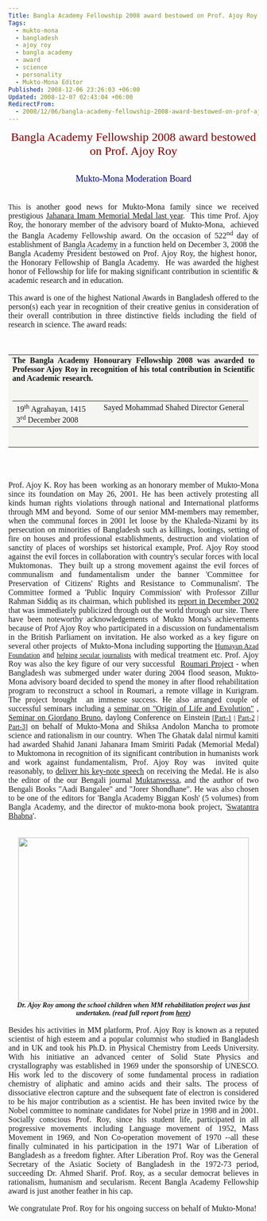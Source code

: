 ```yaml
---
Title: Bangla Academy Fellowship 2008 award bestowed on Prof. Ajoy Roy
Tags:
  - mukto-mona
  - bangladesh
  - ajoy roy
  - bangla academy
  - award
  - science
  - personality
  - Mukto-Mona Editor
Published: 2008-12-06 23:26:03 +06:00
Updated: 2008-12-07 02:43:04 +06:00
RedirectFrom:
  - 2008/12/06/bangla-academy-fellowship-2008-award-bestowed-on-prof-ajoy-roy/
---
```



<p style="margin: 0in 0in 0pt; line-height: 200%; text-align: center" class="MsoNormal"><font color="#800000"><font size="5" face="Times New Roman"><span style="background: none transparent scroll repeat 0% 0%; cursor: hand; border-bottom: medium none" id="lw_1228578556_2" class="yshortcuts">Bangla Academy Fellowship</span> 2008</font><font size="5"> </font><font size="5" face="Times New Roman">award bestowed on Prof. Ajoy Roy</font></font></p>
<p style="margin: 0in 0in 0pt; line-height: 200%; text-align: center" class="MsoNormal">&nbsp;</p>
<p style="margin: 0in 0in 0pt; line-height: 200%; text-align: center" class="MsoNormal"><font size="4" color="#000080" face="Times New Roman">Mukto</font><font size="4" color="#000080" face="Times New Roman">-Mona Moderation Board</font></p>
<p style="margin: 0in 0in 0pt; text-align: justify" class="MsoNormal">&nbsp;</p>
<p style="margin: 0in 0in 0pt; text-align: justify" class="MsoNormal">&nbsp;</p>
<p style="margin: 0in 0in 0pt; text-align: justify" class="MsoNormal"><font face="Verdana">This</font><font size="3" face="Verdana"> is another good news for Mukto-Mona family since we received prestigious <a href="https://muktomona.com/award/jahanara_imam.htm">Jahanara Imam Memorial Medal last year</a>.  This time Prof. Ajoy Roy, the honorary member of the advisory board of Mukto-Mona,  achieved the Bangla Academy Fellowship award. On the occasion of 522<sup>nd</sup> day of establishment of <span style="cursor: hand; border-bottom: #0066cc 1px dashed" id="lw_1228578556_3" class="yshortcuts">Bangla Academy</span> in a function held on December 3, 2008 the <span style="background: none transparent scroll repeat 0% 0%; cursor: hand; border-bottom: medium none" id="lw_1228578556_4" class="yshortcuts">Bangla Academy President</span> bestowed on Prof. Ajoy Roy, the highest honor,  the Honorary Fellowship of Bangla Academy.  He was awarded the highest honor of Fellowship for life for making significant contribution in scientific &amp; academic research and in education. </font></p>
<p style="margin: 0in 0in 0pt; text-align: justify" class="MsoNormal">&nbsp;</p>
<p style="margin: 0in 0in 0pt; text-align: justify" class="MsoNormal"><font size="3" face="Verdana">This award is one of the highest National Awards in Bangladesh offered to the person(s) each year in recognition of their creative genius in consideration of their overall contribution in three distinctive fields including the field of  research in science. The award reads: </font></p>
<p style="margin: 0in 0in 0pt; text-align: justify" class="MsoNormal"><font size="3" face="Verdana"> </font><font face="Verdana"> </font></p>
<p style="margin: 0in 0in 0pt; text-align: justify" class="MsoNormal">&nbsp;</p>

<p align="center">
<table border="0" bgColor="#f5f5f1" width="87%" cellPadding="20" cellSpacing="0" id="table1">
<tr>
<td>
<p style="margin: 0in 0in 0pt; text-align: justify" class="MsoNormal"><strong><font size="3" face="Times New Roman">The <span id="lw_1228578556_6" class="yshortcuts">Bangla Academy Honourary Fellowship</span> 2008 was awarded to Professor Ajoy Roy in recognition of his total contribution in Scientific and Academic research.</font> </strong></p>
<p style="margin: 0in 0in 0pt; text-align: justify" class="MsoNormal">&nbsp;</p>

<table border="0" width="100%" cellPadding="4" cellSpacing="4" style="border-collapse: collapse" id="table2">
<tr>
<td>
<p style="margin: 0in 0in 0pt; text-align: justify" class="MsoNormal"><font size="3" face="Times New Roman">19<sup>th</sup> Agrahayan, 1415     </font></p>
<p style="margin: 0in 0in 0pt; text-align: justify" class="MsoNormal"><font size="3" face="Times New Roman">3<sup>rd</sup> December 2008</font></p>
</td>
<td align="right" vAlign="top"><font size="3" face="Times New Roman">Sayed Mohammad Shahed</font>
<font size="3" face="Times New Roman">Director General</font></td>
</tr>
</table>
<p style="margin: 0in 0in 0pt; text-align: justify" class="MsoNormal"><font size="3" face="Times New Roman"> </font> <font size="3" face="Times New Roman">                        </font></p>
</td>
</tr>
</table>
<p style="margin: 0in 0in 0pt; text-align: justify" class="MsoNormal">&nbsp;</p>
<p style="margin: 0in 0in 0pt; text-align: justify" class="MsoNormal">&nbsp;</p>
<p style="margin: 0in 0in 0pt; text-align: justify" class="MsoNormal">&nbsp;</p>
<p style="margin: 0in 0in 0pt; text-align: justify" class="MsoNormal"><font size="3" face="Verdana">Prof. Ajoy K. Roy has been  working as an honorary member of Mukto-Mona since its foundation on May 26, 2001. He has been actively protesting all kinds human rights violations through national and International platforms through MM and beyond.  Some of our senior MM-members may remember, when the communal forces in 2001 let loose by the Khaleda-Nizami by its persecution on minorities of Bangladesh such as killings, lootings, setting of fire on houses and professional establishments, destruction and violation of sanctity of places of worships set historical example, Prof. Ajoy Roy stood against the evil forces in collaboration with country's secular forces with local Muktomonas.  They built up a strong movement against the evil forces of communalism and fundamentalism under the banner 'Committee for Preservation of Citizens' Rights and Resistance to Communalism'. The Committee formed a 'Public Inquiry Commission' with Professor Zillur Rahman Siddiq as its chairman, which published its <a href="https://muktomona.com/human_rights/minority/report.htm">report in December 2002</a> that was immediately publicized through out the world through our site. There have been noteworthy acknowledgements of Mukto Mona's achievements because of Prof Ajoy Roy who participated in a discussion on fundamentalism in the British Parliament on invitation. He also worked as a key figure on several other projects  of Mukto-Mona including supporting the </font><font face="Verdana"><a href="https://muktomona.com/human_rights/humayun_azad/memorial.htm">Humayun Azad Foundation</a></font><font size="3" face="Verdana"> and </font><font face="Verdana"><a href="https://muktomona.com/human_rights/shahriar/fund.htm">helping secular journalists</a></font><font size="3" face="Verdana"> with medical treatment etc. Prof. Ajoy Roy was also the key figure of our very successful  <a href="https://muktomona.com/human_rights/flood2004/roumari.htm">Roumari Project</a> - when Bangladesh was submerged under water during 2004 flood season, Mukto-Mona advisory board decided to spend the money in after flood rehabilitation program to reconstruct a school in Roumari, a remote village in Kurigram. The project brought  an immense success. He also arranged couple of successful seminars including a <a href="https://muktomona.com/Articles/ajoy/seminar_life_evolution.htm">seminar on "Origin of Life and Evolution"</a> , <a href="https://muktomona.com/news/seminar_bruno290405.htm">Seminar on Giordano Bruno</a>, daylong Conference on Einstein</font><font face="Verdana"> [<a href="https://muktomona.com/news/einstein_seminar_report1.htm">Part-1</a> | <a href="https://muktomona.com/news/einstein_seminar_report2.htm">Part-2</a> | <a href="https://muktomona.com/news/einstein_seminar_report3.htm">Part-3</a>]<font color="#000066"> </font></font><font size="3" face="Verdana">on behalf of Mukto-Mona and Shiksa Andolon Mancha to promote science and rationalism in our country.  When The Ghatak dalal nirmul kamiti had awarded Shahid Janani Jahanara Imam Smiriti Padak (Memorial Medal) to Muktomona in recognition of its significant contribution in humanists work and work against fundamentalism, Prof. Ajoy Roy was  invited quite reasonably, to <a href="https://muktomona.com/Articles/ajoy/jahanara_award280607.htm">deliver his key-note speech</a> on receiving the Medal. He is also the editor of the our Bengali journal <a href="https://muktomona.com/project/muktanwesa/1st_issue/index.htm">Muktanwessa</a>, and the author of two Bengali Books "Aadi Bangalee" and "Jorer Shondhane". He was also chosen to be one of the editors for 'Bangla Academy Biggan Kosh' (5 volumes) from Bangla Academy, and the director of mukto-mona book project, '<a href="https://muktomona.com/project/swatantra_bhabna/">Swatantra Bhabna</a>'.  </font></p>
<p style="margin: 0in 0in 0pt; text-align: justify" class="MsoNormal">&nbsp;</p>
<p style="margin: 0in 0in 0pt; text-align: justify" class="MsoNormal">&nbsp;</p>
<p style="margin: 0in 0in 0pt; text-align: center" class="MsoNormal"><font face="Verdana"><img border="0" width="464" src="https://muktomona.com/human_rights/flood2004/roumari_pic/pic6.jpg" height="330" /></font></p>
<p style="margin: 0in 0in 0pt; text-align: center" class="MsoNormal"><strong><em><font face="Times New Roman">Dr. Ajoy Roy among the school children when MM rehabilitation project was just undertaken. (read full report from <a href="https://muktomona.com/human_rights/flood2004/roumari.htm">here</a>)</font></em></strong></p>
<p style="margin: 0in 0in 0pt; text-align: center" class="MsoNormal">&nbsp;</p>
<p style="margin: 0in 0in 0pt; text-align: justify" class="MsoNormal"><font size="3" face="Verdana">Besides his activities in MM platform, Prof. Ajoy Roy is known as a reputed scientist of high esteem and a popular columnist who studied in Bangladesh and in UK and took his Ph.D. in Physical Chemistry from Leeds University. With his initiative an advanced center of Solid State Physics and crystallography was established in 1969 under the sponsorship of UNESCO. His work led to the discovery of some fundamental process in radiation chemistry of aliphatic and amino acids and their salts. The process of dissociative electron capture and the subsequent fate of electron is considered to be his major contribution as a scientist. He has been invited twice by the Nobel committee to nominate candidates for Nobel prize in 1998 and in 2001. Socially conscious Prof. Roy, since his student life, participated in all progressive movements including Language movement of 1952, Mass Movement in 1969, and Non Co-operation movement of 1970 --all these finally culminated in his participation in the 1971 War of Liberation of Bangladesh as a freedom fighter. After Liberation Prof. Roy was the General Secretary of the Asiatic Society of Bangladesh in the 1972-73 period, succeeding Dr. Ahmed Sharif. Prof. Roy, as a secular democrat believes in rationalism, humanism and secularism. Recent Bangla Academy Fellowship award is just another feather in his cap.</font></p>
<p style="margin: 0in 0in 0pt; text-align: justify" class="MsoNormal">&nbsp;</p>
<p style="margin: 0in 0in 0pt; text-align: justify" class="MsoNormal"><font size="3" face="Verdana">We congratulate Prof. Roy for his ongoing success on behalf of Mukto-Mona!</font></p>
